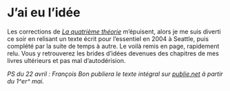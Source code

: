 # J’ai eu l’idée

Les corrections de [*La quatrième théorie*](https://tcrouzet.com/la-quatrieme-theorie/) m’épuisent, alors je me suis diverti ce soir en relisant un texte écrit pour l’essentiel en 2004 à Seattle, puis complété par la suite de temps à autre. Le voilà remis en page, rapidement relu. Vous y retrouverez les brides d’idées devenues des chapitres de mes livres ultérieurs et pas mal d’autodérision.

*PS du 22 avril : François Bon publiera le texte intégral sur [publie.net](http://www.publie.net) à partir du 1^er^ mai.*